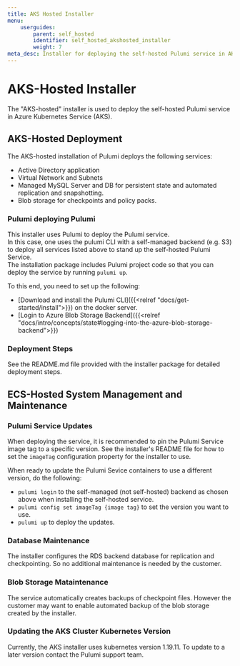 ```yaml
---
title: AKS Hosted Installer
menu:
    userguides:
        parent: self_hosted
        identifier: self_hosted_akshosted_installer
        weight: 7
meta_desc: Installer for deploying the self-hosted Pulumi service in AKS.
---
```


# AKS-Hosted Installer

The "AKS-hosted" installer is used to deploy the self-hosted Pulumi service in Azure Kubernetes Service (AKS).

## AKS-Hosted Deployment

The AKS-hosted installation of Pulumi deploys the following services:

* Active Directory application
* Virtual Network and Subnets
* Managed MySQL Server and DB for persistent state and automated replication and snapshotting.
* Blob storage for checkpoints and policy packs.

### Pulumi deploying Pulumi

This installer uses Pulumi to deploy the Pulumi service.   
In this case, one uses the pulumi CLI with a self-managed backend (e.g. S3) to deploy all services listed above to stand up the self-hosted Pulumi Service.  
The installation package includes Pulumi project code so that you can deploy the service by running `pulumi up`.

To this end, you need to set up the following:

* [Download and install the Pulumi CLI]({{<relref "docs/get-started/install">}}) on the docker server.
* [Login to Azure Blob Storage Backend]({{<relref "docs/intro/concepts/state#logging-into-the-azure-blob-storage-backend">}})

### Deployment Steps

See the README.md file provided with the installer package for detailed deployment steps.

## ECS-Hosted System Management and Maintenance

### Pulumi Service Updates

When deploying the service, it is recommended to pin the Pulumi Service image tag to a specific version. See the installer's README file for how to set the `imageTag` configuration property for the installer to use.

When ready to update the Pulumi Sevice containers to use a different version, do the following:

* `pulumi login` to the self-managed (not self-hosted) backend as chosen above when installing the self-hosted service.
* `pulumi config set imageTag {image tag}` to set the version you want to use.
* `pulumi up` to deploy the updates.

### Database Maintenance

The installer configures the RDS backend database for replication and checkpointing. So no additional maintenance is needed by the customer.

### Blob Storage Mataintenance

The service automatically creates backups of checkpoint files. However the customer may want to enable automated backup of the blob storage created by the installer.

### Updating the AKS Cluster Kubernetes Version

Currently, the AKS installer uses kubernetes version 1.19.11. To update to a later version contact the Pulumi support team.
